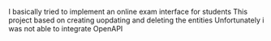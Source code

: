 I basically tried to implement an online exam interface for students 
This project based on creating uopdating and deleting the entities 
Unfortunately i was not able to integrate OpenAPI 

